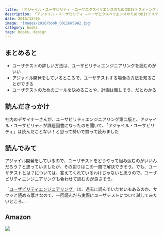 ```yaml
---
title: 「アジャイル・ユーザビリティ ―ユーザエクスペリエンスのためのDIYテスティング」を読みました
description: 「アジャイル・ユーザビリティ ―ユーザエクスペリエンスのためのDIYテスティング」を読みました。サクサク読めるけれど、ユーザビリティエンジニアリングと一緒に読んだほうがいい印象
date: 2016/12/05
image: 'images/2016/book_B01IGW59W2.jpg'
category: books
tags: books, design
---
```


## まとめると

- ユーザテストの詳しい方法は、ユーザビリティエンジニアリングを読むのがいい
- アジャイル開発をしているところで、ユーザテストする場合の方法を知ることができる
- ユーザテストのためのゴールを決めることや、計画は難しそう、だとわかる

## 読んだきっかけ

社内のデザイナーさんが、ユーザビリティエンジニアリング第二版と、アジャイル・ユーザビリティが課題図書になったのを聞いて、「アジャイル・ユーザビリティ」は読んだことない！と思って勢いで買って読みました

## 読んでみて

アジャイル開発をしているので、ユーザテストをどうやって組み込むのがいいんだろう？と思っていましたが、その辺りはこの一冊で解決できそう。でも、ユーザテストとは？については、答えてくれているわけじゃないと思うので、ユーザビリティエンジニアリングも合わせて読むのが良さそう。

「[ユーザビリティエンジニアリング](http://d4-1977.hatenablog.com/entry/20130304/1362415117)」は、過去に読んでいたせいもあるのか、サクッと読める厚さなので、一回読んだら実際にユーザテストについて試してみたいところ...

## Amazon

[![](http://images-jp.amazon.com/images/P/B01IGW59W2.09.MAIN._SCLZZZZZZZ_.jpg)](https://www.amazon.co.jp/dp/B01IGW59W2/)
